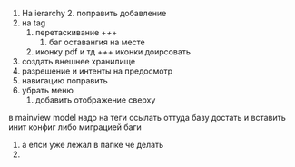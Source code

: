 1. На ierarchy
   2. поправить добавление
2. на tag
   1. перетаскивание +_+_+
      1. баг оставангия на месте
   2. иконку pdf и тд +_+_+ иконки доирсовать
3. создать внешнее хранилище
4. разрешение и интенты на предосмотр
5. навигацию поправить
6. убрать меню
   1. добавить отображение сверху

в mainview model надо на теги ссылать оттуда базу достать и вставить инит конфиг либо миграцией
баги
1. а елси уже лежал в папке че делать
2. 